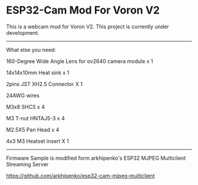 # ESP32-Cam Mod For Voron V2

This is a webcam mod for Voron V2. This project is currently under development.

---

What else you need:

160-Degree Wide Angle Lens for ov2640 camera module x 1

14x14x10mm Heat sink x 1

2pins JST XH2.5 Connector X 1

24AWG wires

M3x8 SHCS x 4

M3 T-nut HNTAJ5-3 x 4

M2.5X5 Pan Head x 4

4x3 M3 Heatset insert X 1

---

Firmware Sample is modified form arkhipenko's ESP32 MJPEG Multiclient Streaming Server

https://github.com/arkhipenko/esp32-cam-mjpeg-multiclient
